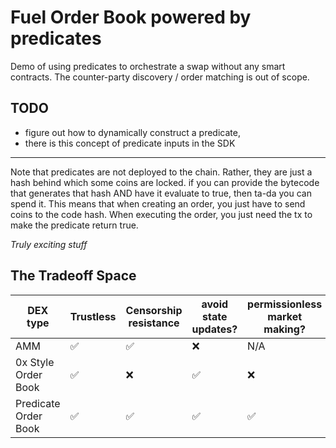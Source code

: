 # Fuel Order Book powered by predicates

Demo of using predicates to orchestrate a swap without any smart contracts.
The counter-party discovery / order matching is out of scope.

## TODO

- figure out how to dynamically construct a predicate,
- there is this concept of predicate inputs in the SDK

----

Note that predicates are not deployed to the chain. Rather, they are just a hash behind which some coins are locked.
if you can provide the bytecode that generates that hash AND have it evaluate to true, then ta-da you can spend it. This means that when creating an order, you just have to send coins to the code hash.
When executing the order, you just need the tx to make the predicate return true.

_Truly exciting stuff_

## The Tradeoff Space

| DEX type             | Trustless | Censorship resistance | avoid state updates? | permissionless market making? |
| -------------------- | --------- | --------------------- | -------------------- | ----------------------------- |
| AMM                  | ✅         | ✅                     | ❌                    | N/A                           |
| 0x Style Order Book  | ✅         | ❌                     | ✅                    | ❌                             |
| Predicate Order Book | ✅         | ✅                     | ✅                    | ✅                             |
